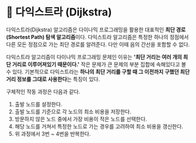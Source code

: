 # 🔣 다익스트라 (Dijkstra)
다익스트라(Dijkstra) 알고리즘은 다이나믹 프로그래밍을 활용한 대표적인 **최단 경로(Shortest Path) 탐색 알고리즘**이다. 다익스트라 알고리즘은 특정한 하나의 정점에서 다른 모든 정점으로 가는 최단 경로를 알려준다. 다만 이때 음의 간선을 포함할 수 없다.

다익스트라 알고리즘이 다이나믹 프로그래밍 문제인 이유는 **'최단 거리는 여러 개의 최단 거리로 이루어져있기 때문이다.'** 작은 문제가 큰 문제의 부분 집합에 속해있다고 볼 수 있다. 기본적으로 다익스트라는 **하나의 최단 거리를 구할 때 그 이전까지 구했던 최단 거리 정보를 그대로 사용한다**는 특징이 있다.

구체적인 작동 과정은 다음과 같다.

1. 출발 노드를 설정한다.
2. 출발 노드를 기준으로 각 노드의 최소 비용을 저장한다.
3. 방문하지 않은 노드 중에서 가장 비용이 적은 노드를 선택한다.
4. 해당 노드를 거쳐서 특정한 노드로 가는 경우를 고려하여 최소 비용을 갱신한다.
5. 위 과정에서 3번 ~ 4번을 반복한다.